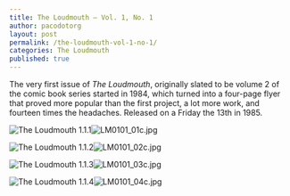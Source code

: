 ```yaml
---
title: The Loudmouth — Vol. 1, No. 1
author: pacodotorg
layout: post
permalink: /the-loudmouth-vol-1-no-1/
categories: The Loudmouth
published: true
---
```

The very first issue of _The Loudmouth_, originally slated to be volume 2 of the comic book series started in 1984, which turned into a four-page flyer that proved more popular than the first project, a lot more work, and fourteen times the headaches. Released on a Friday the 13th in 1985.

![The Loudmouth 1.1.1]({{site.baseurl}}/_posts/LM0101_01c.jpg)![LM0101_01c.jpg]({{site.baseurl}}/_posts/LM0101_01c.jpg)

![The Loudmouth 1.1.2]({{site.baseurl}}/_posts/LM0101_02c.jpg)![LM0101_02c.jpg]({{site.baseurl}}/_posts/LM0101_02c.jpg)

![The Loudmouth 1.1.3]({{site.baseurl}}/_posts/LM0101_03c.jpg)![LM0101_03c.jpg]({{site.baseurl}}/_posts/LM0101_03c.jpg)

![The Loudmouth 1.1.4]({{site.baseurl}}/_posts/LM0101_04c.jpg)![LM0101_04c.jpg]({{site.baseurl}}/_posts/LM0101_04c.jpg)

